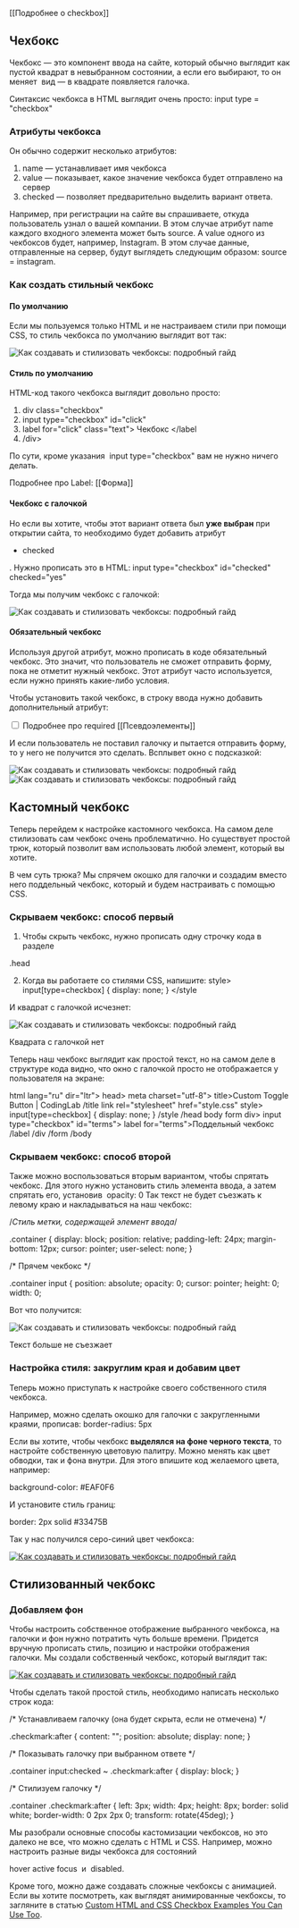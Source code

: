 [[Подробнее о checkbox]]

## Чехбокс

Чекбокс — это компонент ввода на сайте, который обычно выглядит как пустой квадрат в невыбранном состоянии, а если его выбирают, то он меняет  вид — в квадрате появляется галочка.

Синтаксис чекбокса в HTML выглядит очень просто:
input type = "checkbox"

### Атрибуты чекбокса

Он обычно содержит несколько атрибутов:
1. name — устанавливает имя чекбокса
2. value — показывает, какое значение чекбокса будет отправлено на сервер
3. checked — позволяет предварительно выделить вариант ответа.

Например, при регистрации на сайте вы спрашиваете, откуда пользователь узнал о вашей компании. В этом случае атрибут name каждого входного элемента может быть source. А value одного из чекбоксов будет, например, Instagram. В этом случае данные, отправленные на сервер, будут выглядеть следующим образом: source = instagram.

### Как создать стильный чекбокс
#### По умолчанию

Если мы пользуемся только HTML и не настраиваем стили при помощи CSS, то стиль чекбокса по умолчанию выглядит вот так:

![Как создавать и стилизовать чекбоксы: подробный гайд](https://highload.today/wp-content/uploads/2021/09/image6-4.png)

#### Стиль по умолчанию

HTML-код такого чекбокса выглядит довольно просто:

1. div class="checkbox"
2. input type="checkbox" id="click"
3. label for="click" class="text"> Чекбокс </label
4. /div>

По сути, кроме указания 
input type="checkbox" вам не нужно ничего делать.

Подробнее про Label: [[Форма]]

#### Чекбокс с галочкой

Но если вы хотите, чтобы этот вариант ответа был **уже выбран** при открытии сайта, то необходимо будет добавить атрибут 
- checked

. Нужно прописать это в HTML:
input type="checkbox" id="checked" checked="yes"

Тогда мы получим чекбокс с галочкой:

![Как создавать и стилизовать чекбоксы: подробный гайд](https://highload.today/wp-content/uploads/2021/09/image2-10.png)

#### Обязательный чекбокс

Используя другой атрибут, можно прописать в коде обязательный чекбокс. Это значит, что пользователь не сможет отправить форму, пока не отметит нужный чекбокс. Этот атрибут часто используется, если нужно принять какие-либо условия.

Чтобы установить такой чекбокс, в строку ввода нужно добавить дополнительный атрибут:

<input type="checkbox" id="terms" required>
Подробнее про required [[Псевдоэлементы]]

И если пользователь не поставил галочку и пытается отправить форму, то у него не получится это сделать. Всплывет окно с подсказкой:

![Как создавать и стилизовать чекбоксы: подробный гайд](https://highload.today/wp-content/uploads/2021/09/image3-11.png)![Как создавать и стилизовать чекбоксы: подробный гайд](https://highload.today/wp-content/uploads/2021/09/image7-2.png)

## Кастомный чекбокс

Теперь перейдем к настройке кастомного чекбокса. На самом деле стилизовать сам чекбокс очень проблематично. Но существует простой трюк, который позволит вам использовать любой элемент, который вы хотите.

В чем суть трюка? Мы спрячем окошко для галочки и создадим вместо него поддельный чекбокс, который и будем настраивать с помощью CSS.

### Скрываем чекбокс: способ первый

1. Чтобы скрыть чекбокс, нужно прописать одну строчку кода в разделе 

.head

2. Когда вы работаете со стилями CSS, напишите:
style> input[type=checkbox] { display: none; } </style

И квадрат с галочкой исчезнет:

![Как создавать и стилизовать чекбоксы: подробный гайд](https://highload.today/wp-content/uploads/2021/09/image8-2.png)

Квадрата с галочкой нет

Теперь наш чекбокс выглядит как простой текст, но на самом деле в структуре кода видно, что окно с галочкой просто не отображается у пользователя на экране:

<!DOCTYPE html>
html lang="ru" dir="ltr">
	head>
		meta charset="utf-8">
		title>Custom Toggle Button | CodingLab /title
		link rel="stylesheet" href="style.css"
		style> input[type=checkbox] { display: none; } /style
	/head
	body
		form
			div>
				input type="checkbox" id="terms">
				label for="terms">Поддельный чекбокс /label
			/div
		/form
	/body

### Скрываем чекбокс: способ второй

Также можно воспользоваться вторым вариантом, чтобы спрятать чекбокс. 
Для этого нужно установить стиль элемента ввода, а затем спрятать его, установив 
opacity: 0
Так текст не будет съезжать к левому краю и накладываться на наш чекбокс:

/*Стиль метки, содержащей элемент ввода*/

.container {
display: block;
position: relative;
padding-left: 24px;
margin-bottom: 12px;
cursor: pointer;
user-select: none;
}

/* Прячем чекбокс */

.container input {
position: absolute;
opacity: 0;
cursor: pointer;
height: 0;
width: 0;

Вот что получится:

![Как создавать и стилизовать чекбоксы: подробный гайд](https://highload.today/wp-content/uploads/2021/09/image4-6.png)

Текст больше не съезжает

### Настройка стиля: закруглим края и добавим цвет

Теперь можно приступать к настройке своего собственного стиля чекбокса. 

Например, можно сделать окошко для галочки с закругленными краями, прописав:
border-radius: 5px

Если вы хотите, чтобы чекбокс **выделялся на фоне черного текста**, то настройте собственную цветовую палитру. Можно менять как цвет обводки, так и фона внутри. Для этого впишите код желаемого цвета, например:

background-color: #EAF0F6

И установите стиль границ:

border: 2px solid #33475B

Так у нас получился серо-синий цвет чекбокса:

[![Как создавать и стилизовать чекбоксы: подробный гайд](https://highload.today/wp-content/uploads/2021/09/image1-8.png)](https://highload.today/wp-content/uploads/2021/09/image1-8.png)

## Стилизованный чекбокс

### Добавляем фон

Чтобы настроить собственное отображение выбранного чекбокса, на галочки и фон нужно потратить чуть больше времени. Придется вручную прописать стиль, позицию и настройки отображения галочки. Мы создали собственный чекбокс, который выглядит так:

[![Как создавать и стилизовать чекбоксы: подробный гайд](https://highload.today/wp-content/uploads/2021/09/image5-5.png)](https://highload.today/wp-content/uploads/2021/09/image5-5.png)

Чтобы сделать такой простой стиль, необходимо написать несколько строк кода:

/* Устанавливаем галочку (она будет скрыта, если не отмечена) */

.checkmark:after {
content: "";
position: absolute;
display: none;
}

/* Показывать галочку при выбранном ответе */

.container input:checked ~ .checkmark:after {
display: block;
}

/* Стилизуем галочку */

.container .checkmark:after {
left: 3px;
width: 4px;
height: 8px;
border: solid white;
border-width: 0 2px 2px 0;
transform: rotate(45deg);
}

Мы разобрали основные способы кастомизации чекбоксов, но это далеко не все, что можно сделать с HTML и CSS. Например, можно настроить разные виды чекбокса для состояний 

hover
active
focus
 и 
disabled.

Кроме того, можно даже создавать сложные чекбоксы с анимацией. 
Если вы хотите посмотреть, как выглядят анимированные чекбоксы, то загляните в статью [Custom HTML and CSS Checkbox Examples You Can Use Too](https://www.sliderrevolution.com/resources/css-checkbox/).
